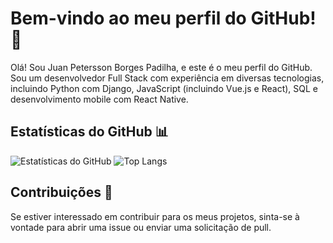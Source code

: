 # Bem-vindo ao meu perfil do GitHub! 👋

Olá! Sou Juan Petersson Borges Padilha, e este é o meu perfil do GitHub. Sou um desenvolvedor Full Stack com experiência em diversas tecnologias, incluindo Python com Django, JavaScript (incluindo Vue.js e React), SQL e desenvolvimento mobile com React Native.

## Estatísticas do GitHub 📊

![Estatísticas do GitHub](https://github-readme-stats.vercel.app/api?username=alujuan&show_icons=true&theme=dark&hide_rank=true)
![Top Langs](https://github-readme-stats.vercel.app/api/top-langs/?username=alujuan&layout=compact&theme=dark)

## Contribuições 🚀

Se estiver interessado em contribuir para os meus projetos, sinta-se à vontade para abrir uma issue ou enviar uma solicitação de pull.
